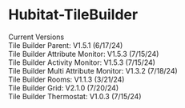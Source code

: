 # Hubitat-TileBuilder
Current Versions<br>
Tile Builder Parent: V1.5.1 (6/17/24)<br>
Tile Builder Attribute Monitor: V1.5.3 (7/15/24)<br>
Tile Builder Activity Monitor: V1.5.3 (7/15/24)<br>
Tile Builder Multi Attribute Monitor: V1.3.2 (7/18/24)<br>
Tile Builder Rooms: V1.1.3 (3/21/24)<br> 
Tile Builder Grid: V2.1.0 (7/20/24)<br> 
Tile Builder Thermostat: V1.0.3 (7/15/24)
